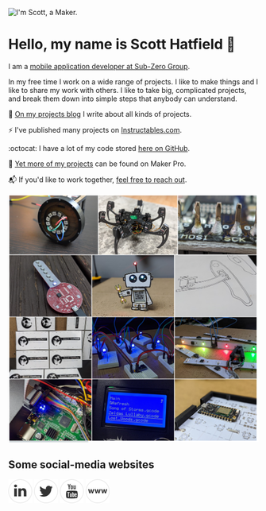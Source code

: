 ![I'm Scott, a Maker.](/github_profile_banner.png)

# Hello, my name is Scott Hatfield :cookie:

I am a [mobile application developer at Sub-Zero Group](/ScottHatfield_Resume.pdf).

In my free time I work on a wide range of projects. I like to make things and I like to share my work with others. I like to take big, complicated projects, and break them down into simple steps that anybody can understand.

:rocket: [On my projects blog](https://toglefritz.com/) I write about all kinds of projects.

:zap: I've published many projects on [Instructables.com](https://www.instructables.com/member/Toglefritz/).

:octocat: I have a lot of my code stored [here on GitHub](https://github.com/Toglefritz).

:nut_and_bolt: [Yet more of my projects](https://maker.pro/profile/scott.hatfield) can be found on Maker Pro.

:mailbox_with_mail: If you'd like to work together, [feel free to reach out](https://hatfieldscott.com/).

![Some of my projects](/project%20banners.png)

## Some social-media websites
 
[![Linkedin](/socials/linkedin.png)](https://www.linkedin.com/in/hatfieldscott/) 
[![Twitter](/socials/twitter.png)](https://twitter.com/Toglefritz)
[![YouTube](/socials/youtube.png)](https://www.youtube.com/channel/UCPwTW2X6HCcNpfAaq2JaBVg)
[![My profile](/socials/profile.png)](https://toglefritz.com/)